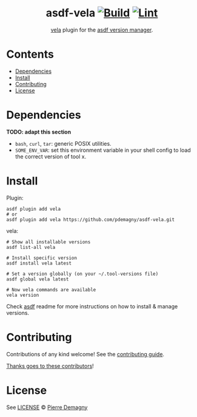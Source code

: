 <div align="center">

# asdf-vela [![Build](https://github.com/pdemagny/asdf-vela/actions/workflows/build.yml/badge.svg)](https://github.com/pdemagny/asdf-vela/actions/workflows/build.yml) [![Lint](https://github.com/pdemagny/asdf-vela/actions/workflows/lint.yml/badge.svg)](https://github.com/pdemagny/asdf-vela/actions/workflows/lint.yml)


[vela](https://kubevela.io/docs/) plugin for the [asdf version manager](https://asdf-vm.com).

</div>

# Contents

- [Dependencies](#dependencies)
- [Install](#install)
- [Contributing](#contributing)
- [License](#license)

# Dependencies

**TODO: adapt this section**

- `bash`, `curl`, `tar`: generic POSIX utilities.
- `SOME_ENV_VAR`: set this environment variable in your shell config to load the correct version of tool x.

# Install

Plugin:

```shell
asdf plugin add vela
# or
asdf plugin add vela https://github.com/pdemagny/asdf-vela.git
```

vela:

```shell
# Show all installable versions
asdf list-all vela

# Install specific version
asdf install vela latest

# Set a version globally (on your ~/.tool-versions file)
asdf global vela latest

# Now vela commands are available
vela version
```

Check [asdf](https://github.com/asdf-vm/asdf) readme for more instructions on how to
install & manage versions.

# Contributing

Contributions of any kind welcome! See the [contributing guide](contributing.md).

[Thanks goes to these contributors](https://github.com/pdemagny/asdf-vela/graphs/contributors)!

# License

See [LICENSE](LICENSE) © [Pierre Demagny](https://github.com/pdemagny/)
